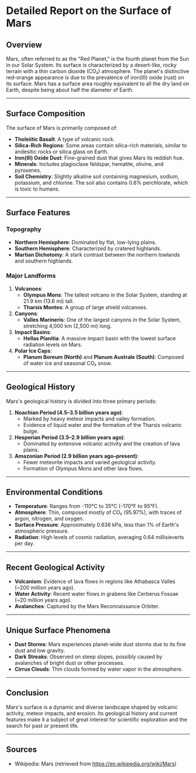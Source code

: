 # Detailed Report on the Surface of Mars

## Overview
Mars, often referred to as the "Red Planet," is the fourth planet from the Sun in our Solar System. Its surface is characterized by a desert-like, rocky terrain with a thin carbon dioxide (CO₂) atmosphere. The planet's distinctive red-orange appearance is due to the prevalence of iron(III) oxide (rust) on its surface. Mars has a surface area roughly equivalent to all the dry land on Earth, despite being about half the diameter of Earth.

---

## Surface Composition
The surface of Mars is primarily composed of:
- **Tholeiitic Basalt**: A type of volcanic rock.
- **Silica-Rich Regions**: Some areas contain silica-rich materials, similar to andesitic rocks or silica glass on Earth.
- **Iron(III) Oxide Dust**: Fine-grained dust that gives Mars its reddish hue.
- **Minerals**: Includes plagioclase feldspar, hematite, olivine, and pyroxenes.
- **Soil Chemistry**: Slightly alkaline soil containing magnesium, sodium, potassium, and chlorine. The soil also contains 0.6% perchlorate, which is toxic to humans.

---

## Surface Features
### **Topography**
- **Northern Hemisphere**: Dominated by flat, low-lying plains.
- **Southern Hemisphere**: Characterized by cratered highlands.
- **Martian Dichotomy**: A stark contrast between the northern lowlands and southern highlands.

### **Major Landforms**
1. **Volcanoes**:
   - **Olympus Mons**: The tallest volcano in the Solar System, standing at 21.9 km (13.6 mi) tall.
   - **Tharsis Montes**: A group of large shield volcanoes.
2. **Canyons**:
   - **Valles Marineris**: One of the largest canyons in the Solar System, stretching 4,000 km (2,500 mi) long.
3. **Impact Basins**:
   - **Hellas Planitia**: A massive impact basin with the lowest surface radiation levels on Mars.
4. **Polar Ice Caps**:
   - **Planum Boreum (North)** and **Planum Australe (South)**: Composed of water ice and seasonal CO₂ snow.

---

## Geological History
Mars's geological history is divided into three primary periods:
1. **Noachian Period (4.5–3.5 billion years ago)**:
   - Marked by heavy meteor impacts and valley formation.
   - Evidence of liquid water and the formation of the Tharsis volcanic bulge.
2. **Hesperian Period (3.5–2.9 billion years ago)**:
   - Dominated by extensive volcanic activity and the creation of lava plains.
3. **Amazonian Period (2.9 billion years ago–present)**:
   - Fewer meteorite impacts and varied geological activity.
   - Formation of Olympus Mons and other lava flows.

---

## Environmental Conditions
- **Temperature**: Ranges from -110°C to 35°C (-170°F to 95°F).
- **Atmosphere**: Thin, composed mostly of CO₂ (95.97%), with traces of argon, nitrogen, and oxygen.
- **Surface Pressure**: Approximately 0.636 kPa, less than 1% of Earth's atmospheric pressure.
- **Radiation**: High levels of cosmic radiation, averaging 0.64 millisieverts per day.

---

## Recent Geological Activity
- **Volcanism**: Evidence of lava flows in regions like Athabasca Valles (~200 million years ago).
- **Water Activity**: Recent water flows in grabens like Cerberus Fossae (~20 million years ago).
- **Avalanches**: Captured by the Mars Reconnaissance Orbiter.

---

## Unique Surface Phenomena
- **Dust Storms**: Mars experiences planet-wide dust storms due to its fine dust and low gravity.
- **Dark Streaks**: Observed on steep slopes, possibly caused by avalanches of bright dust or other processes.
- **Cirrus Clouds**: Thin clouds formed by water vapor in the atmosphere.

---

## Conclusion
Mars's surface is a dynamic and diverse landscape shaped by volcanic activity, meteor impacts, and erosion. Its geological history and current features make it a subject of great interest for scientific exploration and the search for past or present life.

---

## Sources
- Wikipedia: Mars (retrieved from https://en.wikipedia.org/wiki/Mars)
